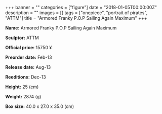 +++
banner = ""
categories = ["figure"]
date = "2018-01-05T00:00:00Z"
description = ""
images = []
tags = ["onepiece", "portrait of pirates", "ATTM"]
title = "Armored Franky P.O.P Sailing Again Maximum"
+++

**Name:** Armored Franky P.O.P Sailing Again Maximum

**Sculptor:** ATTM

**Official price:** 15750 ¥

**Preorder date:** Feb-13

**Release date:** Aug-13

**Reeditions:** Dec-13

**Height:** 25 (cm)

**Weight:** 2874 (g)

**Box size:** 40.0 x 27.0 x 35.0 (cm)


